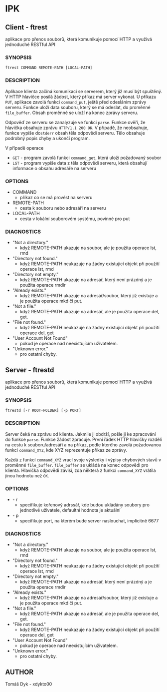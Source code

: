 # IPK
## Client - ftrest 
 aplikace pro přenos souborů, která komunikuje pomocí HTTP a využívá jednoduché RESTful API

### SYNOPSIS
`ftrest COMMAND REMOTE-PATH [LOCAL-PATH]`

### DESCRIPTION
Aplikace klienta začíná komunikaci se serverem, který již musí být spuštěný. V HTTP hlavičce posílá žádost, který příkaz má server vykonat. U příkazu `PUT`, aplikace zavolá funkci `command_put`, ještě před odesláním zprávy serveru. Funkce uloží data souboru, který se má odeslat, do proměnné `file_buffer`. Obsah proměnné se uloží na konec zprávy serveru.

Odpověď ze serveru se zanalyzuje ve funkci `parse`.  Funkce ověří, že hlavička obsahuje zprávu `HTTP/1.1 200 OK`. V případě, že neobsahuje, funkce vypíše do`stderr` obsah těla odpovědi serveru. Tělo obsahuje podrobný popis chyby a ukončí program.

V případě operace 
- `GET` - program zavolá funkci `command_get`, která uloží požadovaný soubor
- `LST` - program vypíše data z těla odpovědi serveru, která obsahují informace o obsahu adresáře na serveru


### OPTIONS
- COMMAND 
  - příkaz co se má provést na serveru
- REMOTE-PATH
  - cesta k souboru nebo adresáři na serveru
- LOCAL-PATH
  - cesta v lokální souborovém systému, povinné pro put
  
### DIAGNOSTICS 
- "Not a directory." 
	- když REMOTE-PATH ukazuje na soubor, ale je použita operace lst, rmd
- "Directory not found." 
	- když REMOTE-PATH neukazuje na žádny existující objekt při použití operace lst, rmd
- "Directory not empty." 
	- když REMOTE-PATH ukazuje na adresář, který není prázdný a je použita operace rmdir
- "Already exists." 
	- když REMOTE-PATH ukazuje na adresář/soubor, který již existuje a je použita operace mkd či put.
- "Not a file." 
	- když REMOTE-PATH ukazuje na adresář, ale je použita operace del, get.
- "File not found." 
	- když REMOTE-PATH neukazuje na žádny existující objekt při použití operace del, get
- "User Account Not Found" 
	- pokud je operace nad neexistujícím uživatelem.
- "Unknown error." 
	- pro ostatní chyby.
  
  
## Server - ftrestd 
 aplikace pro přenos souborů, která komunikuje pomocí HTTP a využívá jednoduché RESTful API

### SYNOPSIS
`ftrestd [-r ROOT-FOLDER] [-p PORT]`

### DESCRIPTION
Server čeká na zprávu od klienta. Jakmile ji obdrží, pošle ji ke zpracování do funkce `parse`. Funkce žádost zpracuje. První řádek HTTP hlavičky rozdělí na cestu k souboru/adresáři a na příkaz, podle kterého zavolá požadovanou funkci `command_XYZ`, kde XYZ reprezentuje příkaz ze zprávy.

Každá z funkcí `command_XYZ` vrací svoje výsledky i výpisy chybových stavů v proměnné `file_buffer`. `file_buffer` se ukládá na konec odpovědi pro klienta. Hlavička odpovědi závisí, zda některá z funkcí `command_XYZ` vrátila jinou hodnotu než `OK`.


### OPTIONS
- \- r
  - specifikuje kořenový adrssář, kde budou ukládány soubory pro jednotlivé uživatele, defaultní hodnota je aktuální 
- \- p
  - specifikuje port, na kterém bude server naslouchat, implicitně 6677

### DIAGNOSTICS 
- "Not a directory." 
	- když REMOTE-PATH ukazuje na soubor, ale je použita operace lst, rmd
- "Directory not found." 
	- když REMOTE-PATH neukazuje na žádny existující objekt při použití operace lst, rmd
- "Directory not empty." 
	- když REMOTE-PATH ukazuje na adresář, který není prázdný a je použita operace rmdir
- "Already exists." 
	- když REMOTE-PATH ukazuje na adresář/soubor, který již existuje a je použita operace mkd či put.
- "Not a file." 
	- když REMOTE-PATH ukazuje na adresář, ale je použita operace del, get.
- "File not found." 
	- když REMOTE-PATH neukazuje na žádny existující objekt při použití operace del, get
- "User Account Not Found" 
	- pokud je operace nad neexistujícím uživatelem.
- "Unknown error." 
	- pro ostatní chyby.
  
## AUTHOR
 Tomáš Dyk - xdykto00
